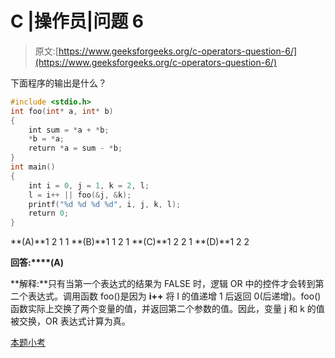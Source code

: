 # C |操作员|问题 6

> 原文:[https://www.geeksforgeeks.org/c-operators-question-6/](https://www.geeksforgeeks.org/c-operators-question-6/)

下面程序的输出是什么？

```cpp
#include <stdio.h>
int foo(int* a, int* b)
{
    int sum = *a + *b;
    *b = *a;
    return *a = sum - *b;
}
int main()
{
    int i = 0, j = 1, k = 2, l;
    l = i++ || foo(&j, &k);
    printf("%d %d %d %d", i, j, k, l);
    return 0;
}
```

**(A)**1 2 1 1
**(B)**1 1 2 1
**(C)**1 2 2 1
**(D)**1 2 2

**回答:****(A)**

**解释:**只有当第一个表达式的结果为 FALSE 时，逻辑 OR 中的控件才会转到第二个表达式。调用函数 foo()是因为 **i++** 将 I 的值递增 1 后返回 0(后递增)。foo()函数实际上交换了两个变量的值，并返回第二个参数的值。因此，变量 j 和 k 的值被交换，OR 表达式计算为真。

[本题小考](https://www.geeksforgeeks.org/quiz-corner-gq/)